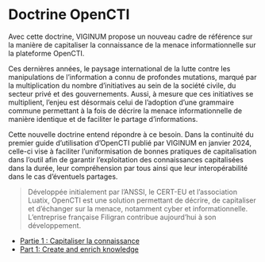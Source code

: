 # Doctrine OpenCTI

Avec cette doctrine, VIGINUM propose un nouveau cadre de référence sur la manière de capitaliser la connaissance de la menace informationnelle sur la plateforme OpenCTI.

Ces dernières années, le paysage international de la lutte contre les manipulations de l’information a connu de profondes mutations, marqué par la multiplication du nombre d’initiatives au sein de la société civile, du secteur privé et des gouvernements. Aussi, à mesure que ces initiatives se multiplient, l’enjeu est désormais celui de l’adoption d’une grammaire commune permettant à la fois de décrire la menace informationnelle de manière identique et de faciliter le partage d’informations. 

Cette nouvelle doctrine entend répondre à ce besoin. Dans la continuité du premier guide d’utilisation d’OpenCTI publié par VIGINUM en janvier 2024, celle-ci vise à faciliter l’uniformisation de bonnes pratiques de capitalisation dans l’outil afin de garantir l’exploitation des connaissances capitalisées dans la durée, leur compréhension par tous ainsi que leur interopérabilité dans le cas d’éventuels partages. 

> Développée initialement par l’ANSSI, le CERT-EU et l’association Luatix, OpenCTI est une solution permettant de décrire, de capitaliser et d’échanger sur la menace, notamment cyber et informationnelle. L’entreprise française Filigran contribue aujourd’hui à son développement.



- [Partie 1 : Capitaliser la connaissance](./SGDSN_VIGINUM_DoctrineOpenCTI.pdf)
- [Part 1: Create and enrich knowledge](./SGDSN_VIGINUM_DoctrineOpenCTI_ENG.pdf)